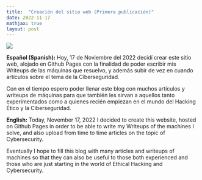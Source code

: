 ```yaml
---
title:  "Creación del sitio web (Primera publicación)"
date: 2022-11-17
mathjax: true
layout: post
---
```


![](https://i0.wp.com/academy.leewayweb.com/wp-content/uploads/2018/07/cursos-y-consejos-para-aprender-a-programar-desde-cero-gratis-y-online.jpg)

**Español (Spanish):**
Hoy, 17 de Noviembre del 2022 decidí crear este sitio web, alojado en Github Pages con la finalidad de poder escribir mis Writeups de las máquinas que resuelvo, y además subir de vez en cuando artículos sobre el tema de la Ciberseguridad.

Con en el tiempo espero poder llenar este blog con muchos artículos y writeups de máquinas para que también les sirvan a aquellos tanto experimentados como a quienes recién empiezan en el mundo del Hacking Ético y la Ciberseguridad.


**English:**
Today, November 17, 2022 I decided to create this website, hosted on Github Pages in order to be able to write my Writeups of the machines I solve, and also upload from time to time articles on the topic of Cybersecurity.

Eventually I hope to fill this blog with many articles and writeups of machines so that they can also be useful to those both experienced and those who are just starting in the world of Ethical Hacking and Cybersecurity.

